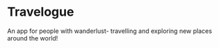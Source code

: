 # Travelogue
An app for people with wanderlust- travelling and exploring new places around the world!
